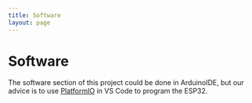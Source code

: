 ```yaml
---
title: Software
layout: page
---
```


# Software

The software section of this project could be done in ArduinoIDE, but our advice is to use [PlatformIO](https://platformio.org/install/ide?install=vscode) in VS Code to program the ESP32.
